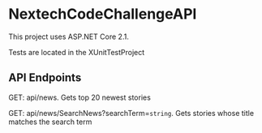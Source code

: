 # NextechCodeChallengeAPI

This project uses ASP.NET Core 2.1.

Tests are located in the XUnitTestProject

## API Endpoints

GET: api/news. Gets top 20 newest stories

GET: api/news/SearchNews?searchTerm=`string`. Gets stories whose title matches the search term

